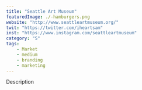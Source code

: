 ```yaml
---
title: "Seattle Art Museum"
featuredImage: ./-hamburgers.png
website: "http://www.seattleartmuseum.org/"
twit: "https://twitter.com/iheartsam"
inst: "https://www.instagram.com/seattleartmuseum"
category: "S"
tags:
    - Market
    - medium
    - branding
    - marketing
---
```


Description
